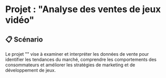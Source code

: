 # Projet : "Analyse des ventes de jeux vidéo"
## 📋 Scénario
Le projet "" vise à examiner et interpréter les données de vente pour identifier les tendances du marché, comprendre les comportements des consommateurs et améliorer les stratégies de marketing et de développement de jeux.


